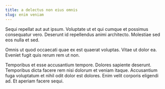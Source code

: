 ```yaml
---
title: a delectus non eius omnis
slug: enim veniam
---
```


Sequi repellat aut aut ipsum. Voluptate ut et qui cumque et possimus consequatur vero. Deserunt id repellendus animi architecto. Molestiae sed eos nulla et sed.

Omnis ut quod occaecati quae ex est quaerat voluptas. Vitae ut dolor ea. Eveniet fugit quis rerum rem ut non.

Temporibus et esse accusantium tempore. Dolores sapiente deserunt. Temporibus dicta facere rem nisi dolorum et veniam itaque. Accusantium fuga voluptatum et nihil odit dolor est dolores. Enim velit corporis eligendi ad. Et aperiam facere sequi.
